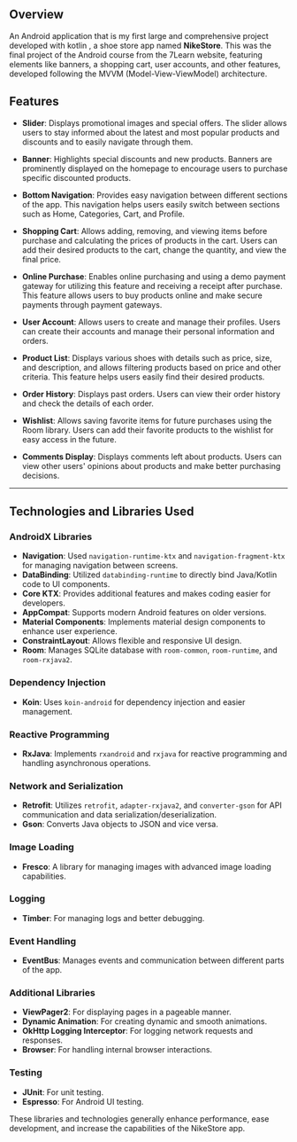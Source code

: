 

## Overview

An Android application that is my first large and comprehensive project developed with kotlin , a shoe store app named **NikeStore**. This was the final project of the Android course from the 7Learn website, featuring elements like banners, a shopping cart, user accounts, and other features, developed following the MVVM (Model-View-ViewModel) architecture.

## Features

- **Slider**: Displays promotional images and special offers. The slider allows users to stay informed about the latest and most popular products and discounts and to easily navigate through them.
 
- **Banner**: Highlights special discounts and new products. Banners are prominently displayed on the homepage to encourage users to purchase specific discounted products.
 
- **Bottom Navigation**: Provides easy navigation between different sections of the app. This navigation helps users easily switch between sections such as Home, Categories, Cart, and Profile.
 
- **Shopping Cart**: Allows adding, removing, and viewing items before purchase and calculating the prices of products in the cart. Users can add their desired products to the cart, change the quantity, and view the final price.
 
- **Online Purchase**: Enables online purchasing and using a demo payment gateway for utilizing this feature and receiving a receipt after purchase. This feature allows users to buy products online and make secure payments through payment gateways.
 
- **User Account**: Allows users to create and manage their profiles. Users can create their accounts and manage their personal information and orders.
 
- **Product List**: Displays various shoes with details such as price, size, and description, and allows filtering products based on price and other criteria. This feature helps users easily find their desired products.
 
- **Order History**: Displays past orders. Users can view their order history and check the details of each order.
 
- **Wishlist**: Allows saving favorite items for future purchases using the Room library. Users can add their favorite products to the wishlist for easy access in the future.
 
- **Comments Display**: Displays comments left about products. Users can view other users' opinions about products and make better purchasing decisions.

---

## Technologies and Libraries Used

### AndroidX Libraries

- **Navigation**: Used `navigation-runtime-ktx` and `navigation-fragment-ktx` for managing navigation between screens.
- **DataBinding**: Utilized `databinding-runtime` to directly bind Java/Kotlin code to UI components.
- **Core KTX**: Provides additional features and makes coding easier for developers.
- **AppCompat**: Supports modern Android features on older versions.
- **Material Components**: Implements material design components to enhance user experience.
- **ConstraintLayout**: Allows flexible and responsive UI design.
- **Room**: Manages SQLite database with `room-common`, `room-runtime`, and `room-rxjava2`.

### Dependency Injection

- **Koin**: Uses `koin-android` for dependency injection and easier management.

### Reactive Programming

- **RxJava**: Implements `rxandroid` and `rxjava` for reactive programming and handling asynchronous operations.

### Network and Serialization

- **Retrofit**: Utilizes `retrofit`, `adapter-rxjava2`, and `converter-gson` for API communication and data serialization/deserialization.
- **Gson**: Converts Java objects to JSON and vice versa.

### Image Loading

- **Fresco**: A library for managing images with advanced image loading capabilities.

### Logging

- **Timber**: For managing logs and better debugging.

### Event Handling

- **EventBus**: Manages events and communication between different parts of the app.

### Additional Libraries

- **ViewPager2**: For displaying pages in a pageable manner.
- **Dynamic Animation**: For creating dynamic and smooth animations.
- **OkHttp Logging Interceptor**: For logging network requests and responses.
- **Browser**: For handling internal browser interactions.

### Testing

- **JUnit**: For unit testing.
- **Espresso**: For Android UI testing.


These libraries and technologies generally enhance performance, ease development, and increase the capabilities of the NikeStore app.

